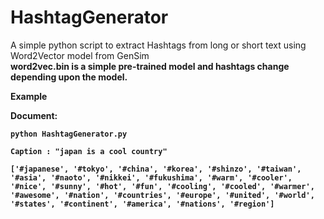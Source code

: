 # HashtagGenerator
A simple python script to extract Hashtags from long or short text using Word2Vector model from GenSim <br>
<b>word2vec.bin<b> is a simple pre-trained model and hashtags change depending upon the model.

<b>Example</b>


Document:

```
python HashtagGenerator.py  

Caption : "japan is a cool country" 

['#japanese', '#tokyo', '#china', '#korea', '#shinzo', '#taiwan', '#asia', '#naoto', '#nikkei', '#fukushima', '#warm', '#cooler', '#nice', '#sunny', '#hot', '#fun', '#cooling', '#cooled', '#warmer', '#awesome', '#nation', '#countries', '#europe', '#united', '#world', '#states', '#continent', '#america', '#nations', '#region'] 

```
